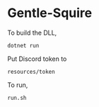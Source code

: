 # Gentle-Squire

To build the DLL, 

    dotnet run
    
Put Discord token to

    resources/token


To run,
    
    run.sh
    
